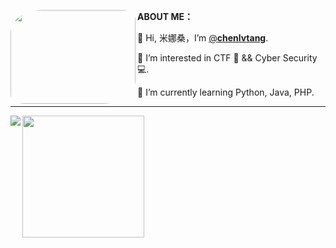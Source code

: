 <img src="https://cdn.jsdelivr.net/gh/chenlvtang/picbed/img/taytay.jpg" width="200" height="150" style="border-radius: 25% 10%;" align="left"/>**ABOUT ME：**

🐥 Hi, 米娜桑，I’m [@**chenlvtang**](http://chenlvtang.top).

🏁 I’m interested in CTF 🏴 && Cyber Security 💻. 

🌱 I’m currently learning Python, Java, PHP.
<br>

---

<img src="https://github-readme-stats.vercel.app/api?username=chenlvtang&theme=onedark" align="left"/>

<img src="https://github-readme-stats.vercel.app/api/top-langs?username=chenlvtang&show_icons=true&count_private=true&theme=onedark" height="195"/>
